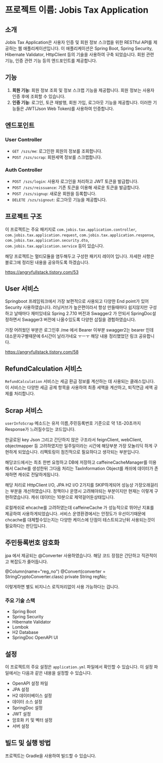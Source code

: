 # 프로젝트 이름: Jobis Tax Application

## 소개

Jobis Tax Application은 사용자 인증 및 회원 정보 스크랩을 위한 RESTful API를 제공하는 웹 애플리케이션입니다.
이 애플리케이션은 Spring Boot, Spring Security, Hibernate Validator, HttpClient 등의 기술을 사용하여 구축 되었습니다.
회원 관련 기능, 인증 관련 기능 등의 엔드포인트를 제공합니다.

## 기능

1. **회원 기능**: 회원 정보 조회 및 정보 스크랩 기능을 제공합니다. 회원 정보는 사용자 인증 후에 조회할 수 있습니다.
2. **인증 기능**: 로그인, 토큰 재발행, 회원 가입, 로그아웃 기능을 제공합니다. 이러한 기능들은 JWT(Json Web Token)를 사용하여 인증합니다.

## 엔드포인트

### User Controller

- `GET /szs/me`: 로그인한 회원의 정보를 조회합니다.
- `POST /szs/scrap`: 회원세액 정보를 스크랩합니다.

### Auth Controller

- `POST /szs/login`: 사용자 로그인을 처리하고 JWT 토큰을 발급합니다.
- `POST /szs/reissuance`: 기존 토큰을 이용해 새로운 토큰을 발급합니다.
- `POST /szs/signup`: 새로운 회원을 등록합니다.
- `DELETE /szs/signout`: 로그아웃 기능을 제공합니다.

## 프로젝트 구조

이 프로젝트는 주요 패키지로 `com.jobis.tax.application.controller`, `com.jobis.tax.application.request`, `com.jobis.tax.application.response`, `com.jobis.tax.application.security.dto`, `com.jobis.tax.application.service` 등이 있습니다.

해당 프로젝트는 멀티모듈을 염두해두고 구성한 패키지 레이어 입니다.
자세한 사항은 블로그에 정리된 내용을 공유하도록 하겠습니다.

https://angryfullstack.tistory.com/53

## User 서비스
Springboot 프레임워크에서 가장 보편적으로 사용되고 다양한 End point가 있어 Security 사용하였습니다.
러닝커브가 높은편이라서 항상 만들때마다 쉽지않지만 구성하고 날때마다 재미있네요
Spring 2.7.10 버전과 Swagger2 가 안되서 SpringDoc설정하면서 Swagger3 버전에 나올수있도록 다양한 삽질을 경험하였습니다.

가장 어려웠던 부분은 로그인후 /me 에서 Bearer 이부분 swagger2는 bearer 인데 대소문자구별때문에 6시간이 날라가네요 ㅜㅡㅜ
해당 내용 정리했었던 링크 공유합니다.

https://angryfullstack.tistory.com/58


## RefundCalculation 서비스
`RefundCalculation` 서비스는 세금 환급 정보를 계산하는 데 사용되는 클래스입니다. 이 서비스는 다양한 세금 공제 항목을 사용하여 최종 세액을 계산하고, 퇴직연금 세액 공제를 처리합니다.


## Scrap 서비스
`userInfoScrap` 메소드는 유저 이름,주민등록번호 기준으로 약 1초-20초까지 Response가 느려질수있는 코드입니다.

한글로된 key Json 그리고 간단하지 않은 구조라서 feignClient, webClient, objectmapper 등 고려하였지만
일주일이라는 시간에 해당부분 가장 모놀리딕 하게 구현하게 되었습니다.
리펙토링이 점진적으로 필요하다고 생각되는 부분입니다.

해당코드에서는 최초 한번 요청하고 DB에 저장하고 caffeineCacheManager를 이용해서 Cache를 생성한뒤 
그다음 처리는 TaxInformation Object를 캐쉬에 데이터가 존재하면 캐쉬로 전달하게됩니다. 

해당 처리로 HttpClient I/O, JPA H2 I/O 2가지를 SKIP하게되어 성능상 가장오래걸리는 부분을 개선하였습니다.
정책이나 운영시 고려해야되는 부분이지만 현재는 이렇게 구현하였습니다.
캐쉬 데이터는 10분으로 제약걸어둔상태입니다.

로컬캐쉬로 ehcache를 고려하였는데 caffeineCache 가 성능적으로 뛰어난 지표를 제공하여 사용하게되었습니다.
서비스 운영환경에서는 안정도가 우선이기때문에 chcache를 대체할수있는지는 
다양한 케이스에 단점이 테스트되고난뒤 사용되는것이 필요하다는 판단입니다.




## 주민등록번호 암호화
jpa 에서 제공되는 @Converter 사용하였습니다.
해당 코드 장점은 간단하고 직관적이고 복잡도가 줄어듭니다.

@Column(name="reg_no")
@Convert(converter = StringCryptoConverter.class)
private String regNo;

이렇게하면 별도 비지니스 로직처리없이 사용 가능하다는 겁니다.


### 주요 기술 스택

- Spring Boot
- Spring Security
- Hibernate Validator
- Lombok
- H2 Database
- SpringDoc OpenAPI UI

## 설정

이 프로젝트의 주요 설정은 `application.yml` 파일에서 확인할 수 있습니다. 이 설정 파일에서는 다음과 같은 내용을 설정할 수 있습니다.

- OpenAPI 설정 파일
- JPA 설정
- H2 데이터베이스 설정
- 데이터 소스 설정
- SpringDoc 설정
- JWT 설정
- 암호화 키 및 벡터 설정
- 서버 설정

## 빌드 및 실행 방법

프로젝트는 Gradle을 사용하여 빌드할 수 있습니다.
